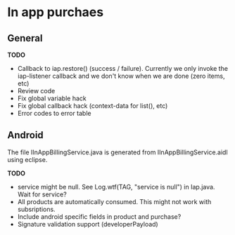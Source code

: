 In app purchaes
===============


General
-------

**TODO**

* Callback to iap.restore() (success / failure). Currently we only invoke the iap-listener callback and we don't know when we are done (zero items, etc)
* Review code
* Fix global variable hack
* Fix global callback hack (context-data for list(), etc)
* Error codes to error table

Android
-------

The file IInAppBillingService.java is generated from IInAppBillingService.aidl using eclipse.

**TODO**

* service might be null. See Log.wtf(TAG, "service is null") in Iap.java. Wait for service?
* All products are automatically consumed. This might not work with subsriptions.
* Include android specific fields in product and purchase?
* Signature validation support (developerPayload)

